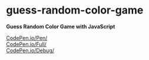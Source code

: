 # guess-random-color-game
**Guess Random Color Game with JavaScript**

[CodePen.io/Pen/](https://codepen.io/fatihege/pen/QWKVraK) <br/>
[CodePen.io/Full/](https://codepen.io/fatihege/full/QWKVraK) <br/>
[CodePen.io/Debug/](https://codepen.io/fatihege/debug/QWKVraK) <br/>
